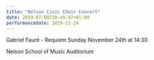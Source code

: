 ```yaml
---
title: "Nelson Civic Choir Concert"
date: 2019-07-08T10:45:47+01:00
performancedate: 2019-11-24
---
```


Gabriel Fauré - Requiem
Sunday November 24th at 14:30

Nelson School of Music Auditorium